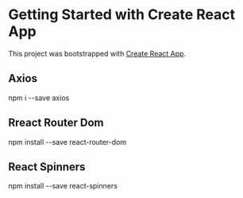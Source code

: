# Getting Started with Create React App

This project was bootstrapped with [Create React App](https://github.com/facebook/create-react-app).

## Axios
npm i --save axios

## Rreact Router Dom
npm install --save react-router-dom

## React Spinners
npm install --save react-spinners
